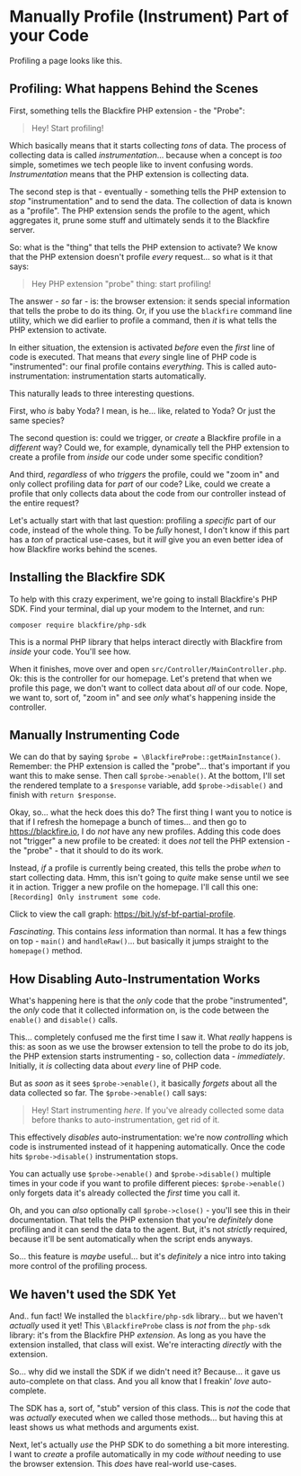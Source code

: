 # Manually Profile (Instrument) Part of your Code

Profiling a page looks like this.

## Profiling: What happens Behind the Scenes

First, something tells the Blackfire PHP extension - the "Probe":

> Hey! Start profiling!

Which basically means that it starts collecting *tons* of data. The process
of collecting data is called *instrumentation*... because when a concept is
*too* simple, sometimes we tech people like to invent confusing words.
*Instrumentation* means that the PHP extension is collecting data.

The second step is that - eventually - something tells the PHP extension to *stop*
"instrumentation" and to send the data. The collection of data is known as a
"profile". The PHP extension sends the profile to the agent, which aggregates it,
prune some stuff and ultimately sends it to the Blackfire server.

So: what is the "thing" that tells the PHP extension to activate? We know that
the PHP extension doesn't profile *every* request... so what is it that says:

> Hey PHP extension "probe" thing: start profiling!

The answer - *so* far - is: the browser extension: it sends special information
that tells the probe to do its thing. Or, if you use the `blackfire` command line
utility, which we did earlier to profile a command, then *it* is what tells the
PHP extension to activate.

In either situation, the extension is activated *before* even the *first* line
of code is executed. That means that *every* single line of PHP code is
"instrumented": our final profile contains *everything*. This is called
auto-instrumentation: instrumentation starts automatically.

This naturally leads to three interesting questions.

First, who *is* baby Yoda? I mean, is he... like, related to Yoda? Or just the
same species?

The second question is: could we trigger, or *create* a Blackfire profile in a
*different* way? Could we, for example, dynamically tell the PHP extension to create
a profile from *inside* our code under some specific condition?

And third, *regardless* of who *triggers* the profile, could we "zoom in" and
only collect profiling data for *part* of our code? Like, could we create a profile
that only collects data about the code from our controller instead of the
entire request?

Let's actually start with that last question: profiling a *specific* part of
our code, instead of the whole thing. To be *fully* honest, I don't know if this
part has a *ton* of practical use-cases, but it *will* give you an even better
idea of how Blackfire works behind the scenes.

## Installing the Blackfire SDK

To help with this crazy experiment, we're going to install Blackfire's PHP SDK.
Find your terminal, dial up your modem to the Internet, and run:

```terminal
composer require blackfire/php-sdk
```

This is a normal PHP library that helps interact directly with Blackfire from
*inside* your code. You'll see how.

When it finishes, move over and open `src/Controller/MainController.php`. Ok:
this is the controller for our homepage. Let's pretend that when we profile this
page, we don't want to collect data about *all* of our code. Nope, we want
to, sort of, "zoom in" and see *only* what's happening inside the controller.

## Manually Instrumenting Code

We can do that by saying `$probe = \BlackfireProbe::getMainInstance()`. Remember:
the PHP extension is called the "probe"... that's important if you want this to
make sense. Then call `$probe->enable()`. At the bottom, I'll set the rendered
template to a `$response` variable, add `$probe->disable()` and finish with
`return $response`.

Okay, so... what the heck does this do? The first thing I want you to notice is
that if I refresh the homepage a bunch of times... and then go to
https://blackfire.io, I do *not* have any new profiles. Adding this code does
not "trigger" a new profile to be created: it does *not* tell the PHP extension -
the "probe" - that it should to do its work.

Instead, *if* a profile is currently being created, this tells the probe *when*
to start collecting data. Hmm, this isn't going to *quite* make sense until we
see it in action. Trigger a new profile on the homepage. I'll call this one:
`[Recording] Only instrument some code`.

Click to view the call graph: https://bit.ly/sf-bf-partial-profile.

*Fascinating*. This contains *less* information than normal. It has a few things
on top - `main()` and `handleRaw()`... but basically it jumps straight to the
`homepage()` method.

## How Disabling Auto-Instrumentation Works

What's happening here is that the *only* code that the probe "instrumented", the
*only* code that it collected information on, is the code between the `enable()`
and `disable()` calls.

This... completely confused me the first time I saw it. What *really* happens is
this: as soon as we use the browser extension to tell the probe to do its job,
the PHP extension starts instrumenting - so, collection data - *immediately*.
Initially, it *is* collecting data about *every* line of PHP code.

But as *soon* as it sees `$probe->enable()`, it basically *forgets* about all
the data collected so far. The `$probe->enable()` call says:

> Hey! Start instrumenting *here*. If you've already collected some data before
> thanks to auto-instrumentation, get rid of it.

This effectively *disables* auto-instrumentation: we're now *controlling* which
code is instrumented instead of it happening automatically. Once the code hits
`$probe->disable()` instrumentation stops.

You can actually use `$probe->enable()` and `$probe->disable()` multiple times
in your code if you want to profile different pieces: `$probe->enable()` only
forgets data it's already collected the *first* time you call it.

Oh, and you can *also* optionally call `$probe->close()` - you'll see this in
their documentation. That tells the PHP extension that you're *definitely* done
profiling and it can send the data to the agent. But, it's not *strictly* required,
because it'll be sent automatically when the script ends anyways.

So... this feature is *maybe* useful... but it's *definitely* a nice intro into
taking more control of the profiling process.

## We haven't used the SDK Yet

And.. fun fact! We installed the `blackfire/php-sdk` library... but we haven't
*actually* used it yet! This `\BlackfireProbe` class is *not* from the `php-sdk`
library: it's from the Blackfire PHP *extension*. As long as you have the
extension installed, that class will exist. We're interacting *directly* with
the extension.

So... why did we install the SDK if we didn't need it? Because... it gave us
auto-complete on that class. And you all know that I freakin' *love* auto-complete.

The SDK has a, sort of, "stub" version of this class. This is *not* the code that
was *actually* executed when we called those methods... but having this at least
shows us what methods and arguments exist.

Next, let's actually *use* the PHP SDK to do something a bit more interesting.
I want to *create* a profile automatically in my code *without* needing to use
the browser extension. This *does* have real-world use-cases.

